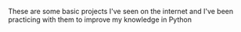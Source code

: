 These are some basic projects I've seen on the internet and I've been practicing with them to improve my knowledge in Python
